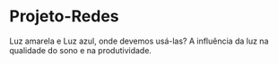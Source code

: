 # Projeto-Redes
Luz amarela e Luz azul, onde devemos usá-las? A influência da luz na qualidade do sono e na produtividade.
